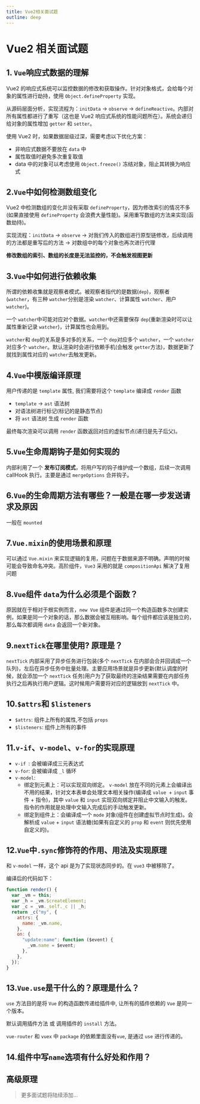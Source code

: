 ```yaml
---
title: Vue2相关面试题
outline: deep
---
```


# Vue2 相关面试题

## 1. `Vue`响应式数据的理解

Vue2 的响应式系统可以监控数据的修改和获取操作。针对对象格式，会给每个对象的属性进行劫持，使用 `Object.defineProperty` 实现。

从源码层面分析，实现流程为：`initData` -> `observe` -> `defineReactive`。内部对所有属性都进行了重写（这也是 Vue2 响应式系统的性能问题所在）。系统会递归给对象的属性增加 `getter` 和 `setter`。

使用 Vue2 时，如果数据层级过深，需要考虑以下优化方案：

- 非响应式数据不要放在 `data` 中
- 属性取值时避免多次重复取值
- data 中的对象可以考虑使用 `Object.freeze()` 冻结对象，阻止其转换为响应式

## 2.`Vue`中如何检测数组变化

Vue2 中检测数组的变化并没有采取 `defineProperty`，因为修改索引的情况不多(如果直接使用 `defineProperty` 会浪费大量性能)。采用重写数组的方法来实现(函数劫持)。

实现流程：`initData` -> `observe` -> 对我们传入的数组进行原型链修改，后续调用的方法都是重写后的方法 -> 对数组中的每个对象也再次进行代理

**修改数组的索引、数组的长度是无法监控的，不会触发视图更新**

## 3.`Vue`中如何进行依赖收集

所谓的依赖收集就是观察者模式。被观察者指代的是数据(`dep`)，观察者(`watcher`，有三种 `watcher`分别是渲染 `watcher`、计算属性 `watcher`、用户 `watcher`)。

一个 `watcher`中可能对应对个数据。`watcher`中还需要保存 `dep`(重新渲染时可以让属性重新记录 `watcher`)，计算属性也会用到。

`watcher`和 `dep`的关系是多对多的关系，一个 `dep`对应多个 `watcher`，一个 `watcher`对应多个 `watcher`。默认渲染时会进行依赖手机(会触发 `getter`方法)，数据更新了就找到属性对应的 `watcher`去触发更新。

## 4.`Vue`中模版编译原理

用户传递的是 `template` 属性, 我们需要将这个 `template` 编译成 `render` 函数

- `template` -> `ast` 语法树
- 对语法树进行标记(标记的是静态节点)
- 将 `ast` 语法树 生成 `render` 函数

最终每次渲染可以调用 `render` 函数返回对应的虚拟节点(递归是先子后父)。

## 5.`Vue`生命周期钩子是如何实现的

内部利用了一个 **发布订阅模式**，将用户写的钩子维护成一个数组，后续一次调用 callHook 执行。主要是通过 `mergeOptions` 合并钩子。

## 6.`Vue`的生命周期方法有哪些？一般是在哪一步发送请求及原因

一般在 `mounted`

## 7.`Vue.mixin`的使用场景和原理

可以通过 `Vue.mixin` 来实现逻辑的复用，问题在于数据来源不明确。声明的时候可能会导致命名冲突。高阶组件，`Vue3` 采用的就是 `compositionApi` 解决了复用问题

## 8.`Vue`组件 `data`为什么必须是个函数？

原因就在于相对于根实例而言，`new Vue` 组件是通过同一个构造函数多次创建实例，如果是同一个对象的话，那么数据会被互相影响。每个组件都应该是独立的，那么每次都调用 `data` 会返回一个新对象。

## 9.`nextTick`在哪里使用? 原理是？

`nextTick` 内部采用了异步任务进行包装(多个 `nextTick` 在内部会合并回调成一个队列)，左后在异步任务中批量处理。主要应用场景就是异步更新(默认调度的时候，就会添加一个 `nextTick` 任务)用户为了获取最终的渲染结果需要在内部任务执行之后再执行用户逻辑。这时候用户需要将对应的逻辑放到 `nextTick` 中。

## 10.`$attrs`和 `$listeners`

- `$attrs`: 组件上所有的属性,不包括 `props`
- `$listeners`: 组件上所有的事件

## 11.`v-if`、`v-model`、`v-for`的实现原理

- `v-if `: 会被编译成三元表达式
- `v-for`: 会被编译成 `_l` 循环
- `v-model`:
  - 绑定到元素上：可以实现双向绑定。 `v-model` 放在不同的元素上会编译出不用的结果，针对文本表单会处理文本相关操作(编译成 `value `+ `input` 事件 + 指令)，其中 `value` 和 `input` 实现双向绑定并阻止中文输入的触发。指令的作用就是处理中文输入完成后的手动触发更新。
  - 绑定到组件上：会编译成一个 `mode` 对象(组件在创建虚拟节点时生成)。会解析成 `value` + `input` 语法糖(如果有自定义的 `prop` 和 `event` 则优先使用自定义的)。

## 12.`Vue`中`.sync`修饰符的作用、用法及实现原理

和 `v-model` 一样，这个 api 是为了实现状态同步的。在 `vue3` 中被移除了。

编译后的代码如下：

```javascript
function render() {
  var _vm = this;
  var _h = _vm.$createElement;
  var _c = _vm._self._c || _h;
  return _c("my", {
    attrs: {
      name: _vm.name,
    },
    on: {
      "update:name": function ($event) {
        _vm.name = $event;
      },
    },
  });
}
```

## 13.`Vue.use`是干什么的？原理是什么？

`use` 方法目的是将 `Vue` 的构造函数传递给插件中, 让所有的插件依赖的 `Vue` 是同一个版本。

默认调用插件方法 或 调用插件的 `install` 方法。

`vue-router` 和 `vuex` 中 `package` 的依赖里面没有`vue`, 是通过 `use` 进行传递的。

## 14.组件中写`name`选项有什么好处和作用？

## 高级原理

> 更多面试题将陆续添加...
